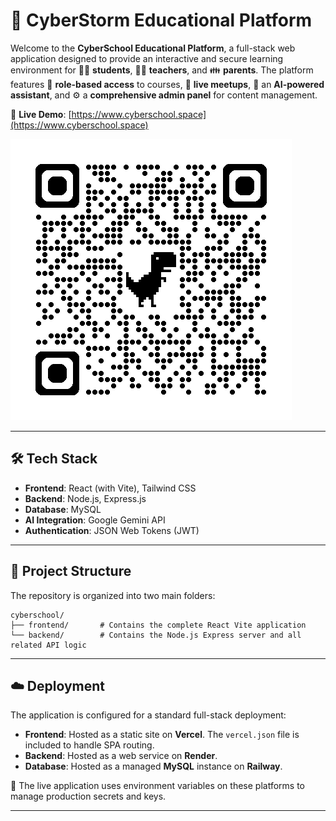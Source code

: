 # 🚀 CyberStorm Educational Platform

Welcome to the **CyberSchool Educational Platform**, a full-stack web application designed to provide an interactive and secure learning environment for 👩‍🎓 **students**, 👨‍🏫 **teachers**, and 👪 **parents**. The platform features 🔐 **role-based access** to courses, 📅 **live meetups**, 🧠 an **AI-powered assistant**, and ⚙️ a **comprehensive admin panel** for content management.

🔗 **Live Demo**: [https://www.cyberschool.space](https://www.cyberschool.space)

![QR](frontend/public/qr.png)

---

## 🛠️ Tech Stack

- **Frontend**: React (with Vite), Tailwind CSS  
- **Backend**: Node.js, Express.js  
- **Database**: MySQL  
- **AI Integration**: Google Gemini API  
- **Authentication**: JSON Web Tokens (JWT)

---

## 📂 Project Structure

The repository is organized into two main folders:

```
cyberschool/
├── frontend/       # Contains the complete React Vite application
└── backend/        # Contains the Node.js Express server and all related API logic
```

---

## ☁️ Deployment

The application is configured for a standard full-stack deployment:

- **Frontend**: Hosted as a static site on **Vercel**. The `vercel.json` file is included to handle SPA routing.
- **Backend**: Hosted as a web service on **Render**.
- **Database**: Hosted as a managed **MySQL** instance on **Railway**.

🔐 The live application uses environment variables on these platforms to manage production secrets and keys.

---